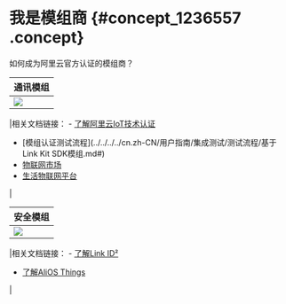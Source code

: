 # 我是模组商 {#concept_1236557 .concept}

如何成为阿里云官方认证的模组商？

|通讯模组|
|----|
|![](http://static-aliyun-doc.oss-cn-hangzhou.aliyuncs.com/assets/img/987602/156775128858952_zh-CN.png)

|相关文档链接： -   [了解阿里云IoT技术认证](../../../../cn.zh-CN/物联网测试服务介绍/什么是物联网测试服务.md#)
-   [模组认证测试流程](../../../../cn.zh-CN/用户指南/集成测试/测试流程/基于Link Kit SDK模组.md#)
-   [物联网市场](../../../../cn.zh-CN/产品简介/什么是物联网市场.md#)
-   [生活物联网平台](https://living.aliyun.com/doc#index.html)

 |

|安全模组|
|----|
|![](http://static-aliyun-doc.oss-cn-hangzhou.aliyuncs.com/assets/img/987602/156775128858958_zh-CN.png)

|相关文档链接： -   [了解Link ID²](https://help.aliyun.com/product/100846.html)
-   [了解AliOS Things](https://dev.iot.aliyun.com/doc/detail/aliosthings)

 |


